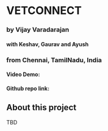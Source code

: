 # VETCONNECT
### by Vijay Varadarajan 
#### with **Keshav**, **Gaurav** and **Ayush**

### from Chennai, TamilNadu, India
#### Video Demo:  <URL HERE>
#### Github repo link: []()
## About this project
TBD
